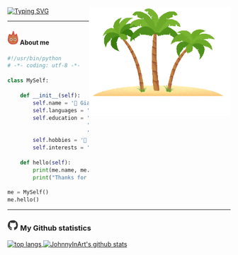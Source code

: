 <a>
<img align="right" src="images/island.gif" alt="island" width="320" hight="200">
</a>

<a href="https://git.io/typing-svg"> 
<img src="https://readme-typing-svg.herokuapp.com?font=Shadows+Into+Light&center=true&duration=4500&color=F7BE2E&size=50&multiline=false&height=150&width=400&lines=Hi+there+%F0%9F%91%8B;Welcome+to+my+island" alt="Typing SVG">
</a>

---
#### <img src="images/calsifer.gif" width="25px" alt="calsifer"> About me

```python
#!/usr/bin/python
# -*- coding: utf-8 -*-

class MySelf:

    def __init__(self):
        self.name = '🐻 Gianni\n'
        self.languages = '🇮🇹 it_IT, 🇬🇧 en_GB\n'
        self.education = 'BSc:' \
                         'Degree: 🖥️ Computer Science\n' \
                         'University: ⚜️ Florence\n'
        self.hobbies = '📸 Photography, 🌍 Travelling, 🏃Running\n'
        self.interests = '📗 Book, 🌳 Nature, 📜 History\n'

    def hello(self):
        print(me.name, me.languages, me.education, me.hobbies, me.interests)
        print("Thanks for dropping by, hope you find some of my work interesting.")
        
me = MySelf()
me.hello()
```

---
### <img src="images/github.webp" width="25px"> My Github statistics

<a href="https://github.com/JohnnyInArt/">
<img align="center" src="https://github-readme-stats.vercel.app/api/top-langs/?username=JohnnyInArt&layout=compact&hide=html&theme=slateorange" alt="top langs">
</a>
<a href="https://github.com/JohnnyInArt/">
  <img align="center" src="https://github-readme-stats.vercel.app/api?username=JohnnyInArt&count_private=true&show_icons=true&theme=slateorange&count_private=true&hide=stars" alt="JohnnyInArt's github stats" />
</a>
